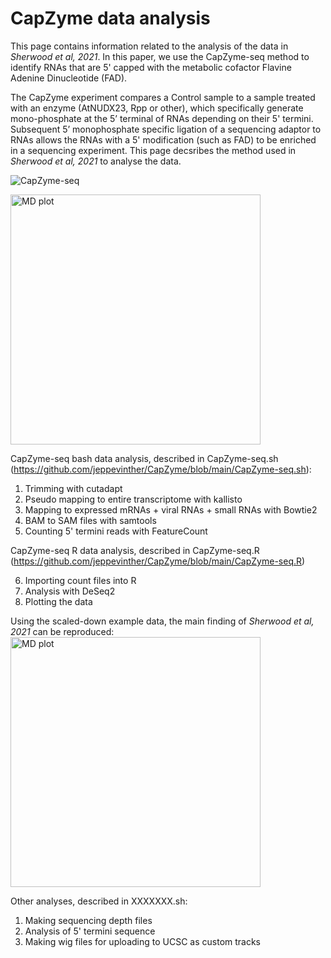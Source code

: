 # CapZyme data analysis
This page contains information related to the analysis of the data in _Sherwood et al, 2021_. In this paper, we use the CapZyme-seq method to identify RNAs that are 5' capped with the metabolic cofactor Flavine Adenine Dinucleotide (FAD).

The CapZyme experiment compares a Control sample to a sample treated with an enzyme (AtNUDX23, Rpp or other), which specifically generate mono-phosphate at the 5’ terminal of RNAs depending on their 5' termini. Subsequent 5’ monophosphate specific ligation of a sequencing adaptor to RNAs allows the RNAs with a 5' modification (such as FAD) to be enriched in a sequencing experiment. This page decsribes the method used in _Sherwood et al, 2021_ to analyse the data.



![CapZyme-seq](https://user-images.githubusercontent.com/42373129/126970748-336ac8fd-cec4-4ba5-b63a-72f0b5e56ac3.png)

<img width="400" alt="MD plot" src="https://user-images.githubusercontent.com/42373129/126970748-336ac8fd-cec4-4ba5-b63a-72f0b5e56ac3.png">

CapZyme-seq bash data analysis, described in CapZyme-seq.sh (https://github.com/jeppevinther/CapZyme/blob/main/CapZyme-seq.sh):

1. Trimming with cutadapt
2. Pseudo mapping to entire transcriptome with kallisto
3. Mapping to expressed mRNAs + viral RNAs + small RNAs with Bowtie2
4. BAM to SAM files with samtools
5. Counting 5' termini reads with FeatureCount

CapZyme-seq R data analysis, described in CapZyme-seq.R (https://github.com/jeppevinther/CapZyme/blob/main/CapZyme-seq.R)

6. Importing count files into R
7. Analysis with DeSeq2
8. Plotting the data

Using the scaled-down example data, the main finding of _Sherwood et al, 2021_ can be reproduced:
<img width="400" alt="MD plot" src="https://user-images.githubusercontent.com/42373129/127151633-de031479-0f8e-4624-b9f8-92cbc7f3165f.png">

Other analyses, described in XXXXXXX.sh:

1. Making sequencing depth files
2. Analysis of 5' termini sequence
3. Making wig files for uploading to UCSC as custom tracks

